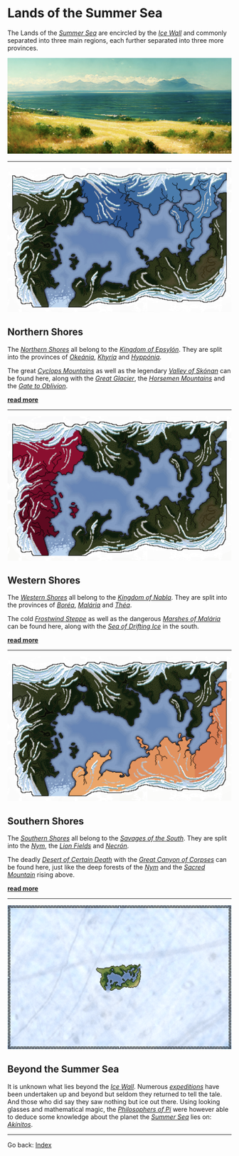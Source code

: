 # Lands of the Summer Sea

The Lands of the [*Summer Sea*](./glossary.md#summer-sea) are encircled by the [*Ice Wall*](./glossary.md#ice-wall) and commonly separated into three main regions, each further separated into three more provinces.

![a view of the Summer Sea](./images/img034_banner.png)

---

<img src="./images/highlight_northshore.png" id="fleft">

## Northern Shores

The [*Northern Shores*](./glossary.md#northern-shores) all belong to the [*Kingdom of Epsylón*](./glossary.md#kingdom-of-epsylón). They are split into the provinces of [*Okeánia*](./glossary.md#okeánia), [*Khyría*](./glossary.md#khyría) and [*Hyppónia*](./glossary.md#hyppónia).

The great [*Cyclops Mountains*](./glossary.md#cyclops-mountains) as well as the legendary [*Valley of Skónan*](./glossary.md#skónans-valley) can be found here, along with the [*Great Glacier*](./glossary.md#great-glacier), the [*Horsemen Mountains*](./glossary.md#horsemen-mountains) and the [*Gate to Oblivion*](./glossary.md#gate-to-oblivion).

[**read more**](./northernshores.md)

---
<img src="./images/highlight_westshore.png" id="fright">

## Western Shores

The [*Western Shores*](./glossary.md#western-shores) all belong to the [*Kingdom of Nabla*](./glossary.md#kingdom-of-nabla). They are split into the provinces of [*Boréa*](./glossary.md#boréa), [*Malária*](./glossary.md#malária) and [*Théa*](./glossary.md#théa).

The cold [*Frostwind Steppe*](./glossary.md#frostwind-steppe) as well as the dangerous [*Marshes of Malária*](./glossary.md#marshes-of-malária) can be found here, along with the [*Sea of Drifting Ice*](./glossary.md#sea-of-drifting-ice) in the south.

[**read more**](./westernshores.md)

---

<img src="./images/highlight_southshore.png" id="fleft">

## Southern Shores

The [*Southern Shores*](./glossary.md#southern-shores) all belong to the [*Savages of the South*](./glossary.md#savage-lands). They are split into the [*Nym*](./glossary.md#nym), the [*Lion Fields*](./glossary.md#lion-fields) and [*Necrón*](./glossary.md#necrón).

The deadly [*Desert of Certain Death*](./glossary.md#desert-of-certain-death) with the [*Great Canyon of Corpses*](./glossary.md#great-canyon-of-corpses) can be found here, just like the deep forests of the [*Nym*](./glossary.md#nym) and the [*Sacred Mountain*](./glossary.md#sacred-mountain) rising above.

[**read more**](./southernshores.md)

---

<img src="./images/map_akinitos.png" id="fright">

## Beyond the Summer Sea

It is unknown what lies beyond the [*Ice Wall*](./glossary.md#ice-wall). Numerous [*expeditions*](./expeditionsbeyond.md) have been undertaken up and beyond but seldom they returned to tell the tale. And those who did say they saw nothing but ice out there. Using looking glasses and mathematical magic, the [*Philosophers of Pi*](./glossary.md#philosophers-of-pi) were however able to deduce some knowledge about the planet the [*Summer Sea*](./glossary.md#summer-sea) lies on: [*Akínitos*](./glossary.md#akínitos).

---

Go back: [Index](./index.md)